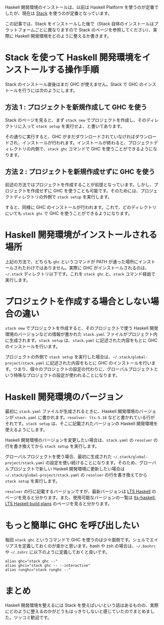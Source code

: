 <!--
title:   Stack を使って Haskell をインストールする
tags:    Haskell,ghc,stack
id:      fa7c1f14c5ce2a0bd9fc
private: false
-->
Haskell 開発環境のインストールは、以前は Haskell Platform を使うのが定番でしたが、現在は [Stack](http://haskellstack.org/) を使うのが定番となっています。

この記事では、Stack をインストールした後で（Stack 自体のインストールはプラットフォームごとに異なりますので Stack のページを参照してください）、実際に Haskell 開発環境をどのように整えるか書きます。

# Stack を使って Haskell 開発環境をインストールする操作手順

Stack のインストール直後はまだ GHC が使えません。Stack で GHC のインストールを行うには次のようにします。

## 方法 1 : プロジェクトを新規作成して GHC を使う

Stack のページを見ると、まず `stack new` でプロジェクトを作成し、そのディレクトリに入って `stack setup` を実行せよ、と書いてあります。

その通りに実行すると、GHC がまだダウンロードされていなければダウンロードされ、インストールが行われます。インストールが終わると、プロジェクトディレクトリの内側で、`stack ghc` コマンドで GHC を使うことができるようになります。

## 方法 2 : プロジェクトを新規作成せずに GHC を使う

前述の方法ではプロジェクトを作成することが前提となっています。しかし、プロジェクトを作成せずに GHC を使うことも可能です。そのためには、プロジェクトディレクトリの外側で `stack setup` を実行します。

すると、同様に GHC のインストールが行われます。これで、どのディレクトリにいても `stack ghc` で GHC を使うことができるようになります。

# Haskell 開発環境がインストールされる場所

上記の方法で、どちらも `ghc` というコマンドが PATH が通った場所にインストールされたわけではありません。実際に GHC がインストールされるのは、`~/.stack` ディレクトリ以下です。これを `stack ghc` と、`stack` コマンド経由で実行します。

# プロジェクトを作成する場合としない場合の違い

`stack new` でプロジェクトを作成すると、そのプロジェクトで使う Haskell 開発環境のバージョンなどの情報が書かれた `stack.yaml` ファイルがプロジェクト内に生成されます。`stack setup` は、`stack.yaml` に記述された内容をもとに GHC のインストールを行います。

プロジェクトの外側で `stack setup` を実行した場合は、`~/.stack/global-project/stack.yaml` に記述された内容をもとに GHC のインストールを行います。つまり、個々のプロジェクトの設定の代わりに、グローバルプロジェクトという特殊なプロジェクトの設定が使われることになります。

# Haskell 開発環境のバージョン

最初に `stack.yaml` ファイルが生成されるときに、Haskell 開発環境のバージョンが `stack.yaml` に書かれます。`resolver: lts-5.18` などと書かれている行がそれです。`stack setup` は、そこに記載されたバージョンの Haskell 開発環境を使えるようにします。

Haskell 開発環境のバージョンを変更したい場合は、`stack.yaml` の `resolver` の行を書き換えてから `stack setup` を実行します。

グローバルプロジェクトを使う場合、最初に生成された `~/.stack/global-project/stack.yaml` の設定を使い続けることになります。そのため、グローバルプロジェクトで新しい Haskell 開発環境に更新したい場合は `~/.stack/global-project/stack.yaml` の `resolver` の行を書き換えてから `stack setup` を実行します。

`resolver` の行に記載するバージョンですが、最新バージョンは [LTS Haskell](https://www.stackage.org/lts) のページを見ると分かります。また、使用可能なバージョンの一覧は [lts-haskell: LTS Haskell build plans](https://github.com/fpco/lts-haskell) のページを見ると分かります。

# もっと簡単に GHC を呼び出したい

毎回 `stack ghc` というコマンドで GHC を使うのは少々面倒です。シェルでエイリアスを定義しておくのが楽かと思います。bash や zsh の場合は、`~/.bashrc` や `~/.zshrc` に以下のように定義しておくと良いです。

```
alias ghc="stack ghc --"
alias ghci="stack ghc -- --interactive"
alias runghc="stack runghc --"
```

# まとめ

Haskell 開発環境を整えるには Stack を使えばいいという話はあるものの、実際にどのように整えるのかがどうもはっきりしないと感じていたのでまとめました。ツッコミ歓迎です。